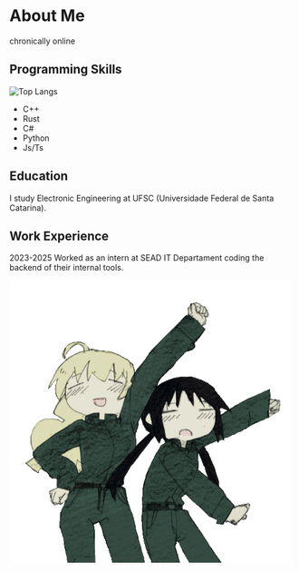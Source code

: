# About Me
chronically online

## Programming Skills
![Top Langs](https://github-readme-stats.vercel.app/api/top-langs/?username=nairelprandini&hide=javascript,css,scss,html&theme=tokyonight)

- C++ 
- Rust
- C#
- Python
- Js/Ts


## Education
I study Electronic Engineering at UFSC (Universidade Federal de Santa Catarina).

## Work Experience
2023-2025 Worked as an intern at SEAD IT Departament coding the backend of their internal tools.

![](https://github.com/NairelPrandini/NairelPrandini/blob/main/girls-last-tour-glt.gif)
